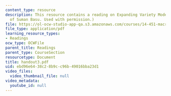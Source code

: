 ```yaml
---
content_type: resource
description: This resource contains a reading on Expanding Variety Models. (Courtesy
  of Suman Basu. Used with permission.)
file: https://ol-ocw-studio-app-qa.s3.amazonaws.com/courses/14-451-macroeconomic-theory-i-spring-2007/ebd96e6438c28b9cc96b49016bba23d1_handout3.pdf
file_type: application/pdf
learning_resource_types:
- Readings
ocw_type: OCWFile
parent_title: Readings
parent_type: CourseSection
resourcetype: Document
title: handout3.pdf
uid: ebd96e64-38c2-8b9c-c96b-49016bba23d1
video_files:
  video_thumbnail_file: null
video_metadata:
  youtube_id: null
---
```

